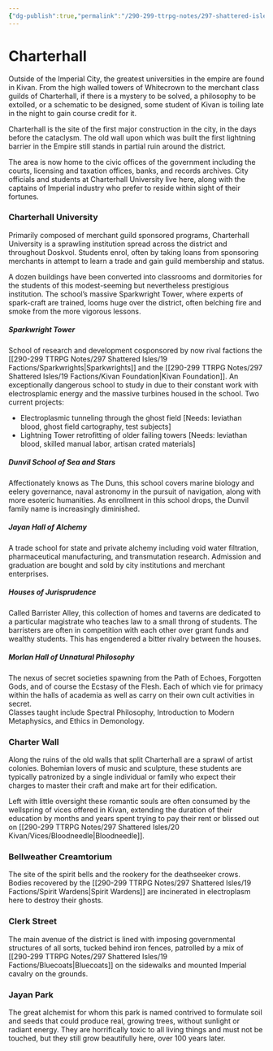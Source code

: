```yaml
---
{"dg-publish":true,"permalink":"/290-299-ttrpg-notes/297-shattered-isles/20-kivan/districts/charterhall/"}
---
```



# Charterhall

Outside of the Imperial City, the greatest universities in the empire are found in Kivan. From the high walled towers of Whitecrown to the merchant class guilds of Charterhall, if there is a mystery to be solved, a philosophy to be extolled, or a schematic to be designed, some student of Kivan is toiling late in the night to gain course credit for it.

Charterhall is the site of the first major construction in the city, in the days before the cataclysm. The old wall upon which was built the first lightning barrier in the Empire still stands in partial ruin around the district.

The area is now home to the civic offices of the government including the courts, licensing and taxation offices, banks, and records archives. City officials and students at Charterhall University live here, along with the captains of Imperial industry who prefer to reside within sight of their fortunes.

### Charterhall University

Primarily composed of merchant guild sponsored programs, Charterhall University is a sprawling institution spread across the district and throughout Doskvol. Students enrol, often by taking loans from sponsoring merchants in attempt to learn a trade and gain guild membership and status.  

A dozen buildings have been converted into classrooms and dormitories for the students of this modest-seeming but nevertheless prestigious institution. The school’s massive Sparkwright Tower, where experts of spark-craft are trained, looms huge over the district, often belching fire and smoke from the more vigorous lessons.

##### Sparkwright Tower  
School of research and development cosponsored by now rival factions the [[290-299 TTRPG Notes/297 Shattered Isles/19 Factions/Sparkwrights\|Sparkwrights]] and the [[290-299 TTRPG Notes/297 Shattered Isles/19 Factions/Kivan Foundation\|Kivan Foundation]]. An exceptionally dangerous school to study in due to their constant work with electrosplamic energy and the massive turbines housed in the school.
Two current projects:  
- Electroplasmic tunneling through the ghost field [Needs:  leviathan blood, ghost field cartography, test subjects]  
- Lightning Tower retrofitting of older failing towers [Needs:  leviathan blood, skilled manual labor, artisan crated  materials]  

##### Dunvil School of Sea and Stars  
Affectionately knows as The Duns, this school covers marine biology and eelery governance, naval astronomy in the pursuit of navigation, along with more esoteric humanities. As enrollment in this school drops, the Dunvil family name is increasingly diminished.  

##### Jayan Hall of Alchemy  
A trade school for state and private alchemy including void water filtration, pharmaceutical manufacturing, and transmutation research. Admission and graduation are bought and sold by city institutions and merchant enterprises.  

##### Houses of Jurisprudence  
Called Barrister Alley, this collection of homes and taverns are dedicated to a particular magistrate who teaches law to a small throng of students. The barristers are often in competition with each other over grant funds and wealthy students. This has engendered a bitter rivalry between the houses.  

##### Morlan Hall of Unnatural Philosophy  
The nexus of secret societies spawning from the Path of Echoes, Forgotten Gods, and of course the Ecstasy of the Flesh. Each of which vie for primacy within the halls of academia as well as carry on their own cult activities in secret.  
Classes taught include Spectral Philosophy, Introduction to Modern Metaphysics, and Ethics in Demonology.  

### Charter Wall  
Along the ruins of the old walls that split Charterhall are a sprawl of artist colonies. Bohemian lovers of music and sculpture, these students are typically patronized by a single individual or family who expect their charges to master their craft and make art for their edification.

Left with little oversight these romantic souls are often consumed by the wellspring of vices offered in Kivan, extending the duration of their education by months and years spent trying to pay their rent or blissed out on [[290-299 TTRPG Notes/297 Shattered Isles/20 Kivan/Vices/Bloodneedle\|Bloodneedle]].

### Bellweather Creamtorium

The site of the spirit bells and the rookery for the deathseeker crows. Bodies recovered by the [[290-299 TTRPG Notes/297 Shattered Isles/19 Factions/Spirit Wardens\|Spirit Wardens]] are incinerated in electroplasm here to destroy their ghosts.

### Clerk Street
The main avenue of the district is lined with imposing governmental structures of all sorts, tucked behind iron fences, patrolled by a mix of [[290-299 TTRPG Notes/297 Shattered Isles/19 Factions/Bluecoats\|Bluecoats]] on the sidewalks and mounted Imperial cavalry on the grounds.

### Jayan Park

The great alchemist for whom this park is named contrived to formulate soil and seeds that could produce
real, growing trees, without sunlight or radiant energy. They are horrifically toxic to all living things and must not be touched, but they still grow beautifully here, over 100 years later.